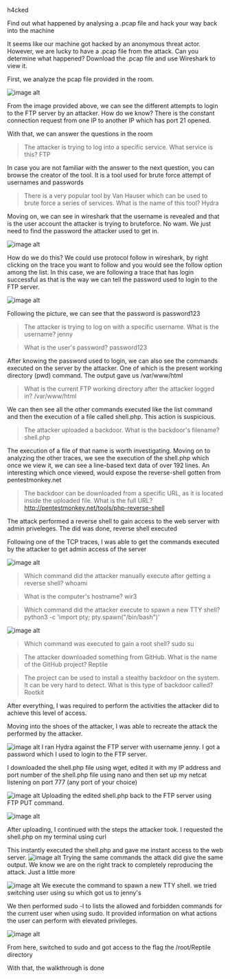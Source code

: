 h4cked

Find out what happened by analysing a .pcap file and hack your way back into the machine

It seems like our machine got hacked by an anonymous threat actor. However, we are lucky to have a .pcap file from the attack. Can you determine what happened? Download the .pcap file and use Wireshark to view it.


First, we analyze the pcap file provided in the room.

![image alt](https://github.com/bakel243687/TryHackme/blob/4bc0d38936dbebf60319643b4080517b0f2f6fd4/Walkthroughs/Images/h4cked1.png)

From the image provided above, we can see the different attempts to login to the FTP server by an attacker. How do we know? There is the constant connection request from one IP to another IP which has port 21 opened.

With that, we can answer the questions in the room

> The attacker is trying to log into a specific service. What service is this?
> FTP

In case you are not familiar with the answer to the next question, you can browse the creator of the tool. It is a tool used for brute force attempt of usernames and passwords

> There is a very popular tool by Van Hauser which can be used to brute force a series of services. What is the name of this tool? 
> Hydra

Moving on, we can see in wireshark that the username is revealed and that is the user account the attacker is trying to bruteforce. No wam. We just need to find the password the attacker used to get in.

![image alt](https://github.com/bakel243687/TryHackme/blob/7aacff01937cfc468de2b8f852720251ee3b71ef/Walkthroughs/Images/h4ckedshot_2025-09-23_02-03-53.png)

How do we do this? We could use protocol follow in wireshark, by right clicking on the trace you want to follow and you would see the follow option among the list. In this case, we are following a trace that has login successful as that is the way we can tell the password used to login to the FTP server.

![image alt](https://github.com/bakel243687/TryHackme/blob/7aacff01937cfc468de2b8f852720251ee3b71ef/Walkthroughs/Images/h4cked2.png)

Following the picture, we can see that the password is password123

> The attacker is trying to log on with a specific username. What is the username?
> jenny

> What is the user's password?
> password123

After knowing the password used to login, we can also see the commands executed on the server by the attacker. One of which is the present working directory (pwd) command. The output gave us /var/www/html

> What is the current FTP working directory after the attacker logged in?
> /var/www/html

We can then see all the other commands executed like the list command and then the execution of a file called shell.php. This action is suspicious.

> The attacker uploaded a backdoor. What is the backdoor's filename?
> shell.php

The execution of a file of that name is worth investigating. Moving on to analyzing the other traces, we see the execution of the shell.php which once we view it, we can see a line-based text data of over 192 lines. An interesting which once viewed, would expose the reverse-shell gotten from pentestmonkey.net

> The backdoor can be downloaded from a specific URL, as it is located inside the uploaded file. What is the full URL?
> http://pentestmonkey.net/tools/php-reverse-shell

The attack performed a reverse shell to gain access to the web server with admin priveleges. The did was done, reverse shell executed

Following one of the TCP traces, I was able to get the commands executed by the attacker to get admin access of the server

![image alt](https://github.com/bakel243687/TryHackme/blob/c51358688faa4464f9a01f8bebe8d99b8e0ade89/Walkthroughs/Images/h4ckedshot_2025-09-18_22-50-51.png)

> Which command did the attacker manually execute after getting a reverse shell?
> whoami

> What is the computer's hostname?
> wir3

> Which command did the attacker execute to spawn a new TTY shell?
> python3 -c 'import pty; pty.spawn("/bin/bash")'

![image alt](https://github.com/bakel243687/TryHackme/blob/c51358688faa4464f9a01f8bebe8d99b8e0ade89/Walkthroughs/Images/h4ckedshot_2025-09-18_22-51-06.png)

> Which command was executed to gain a root shell?
> sudo su

> The attacker downloaded something from GitHub. What is the name of the GitHub project?
> Reptile

> The project can be used to install a stealthy backdoor on the system. It can be very hard to detect. What is this type of backdoor called?
> Rootkit

After everything, I was required to perform the activities the attacker did to achieve this level of access.

Moving into the shoes of the attacker, I was able to recreate the attack the performed by the attacker.

![image alt](https://github.com/bakel243687/TryHackme/blob/c51358688faa4464f9a01f8bebe8d99b8e0ade89/Walkthroughs/Images/h4ckedshot_2025-09-18_22-44-42.png)
I ran Hydra against the FTP server with username jenny. I got a password which I used to login to the FTP server. 

I downloaded the shell.php file using wget, edited it with my IP address and port number of the shell.php file using nano and then set up my netcat listening on port 777 (any port of your choice)

![image alt](https://github.com/bakel243687/TryHackme/blob/c51358688faa4464f9a01f8bebe8d99b8e0ade89/Walkthroughs/Images/h4ckedshot_2025-09-19_03-14-55.png)
Uploading the edited shell.php back to the FTP server using FTP PUT command.

![image alt](https://github.com/bakel243687/TryHackme/blob/c51358688faa4464f9a01f8bebe8d99b8e0ade89/Walkthroughs/Images/h4ckedshot_2025-09-19_03-17-04.png)

After uploading, I continued with the steps the attacker took. I requested the shell.php on my terminal using curl

This instantly executed the shell.php and gave me instant access to the web server. 
![image alt](https://github.com/bakel243687/TryHackme/blob/c51358688faa4464f9a01f8bebe8d99b8e0ade89/Walkthroughs/Images/h4ckedshot_2025-09-19_03-19-54.png)
Trying the same commands the attack did give the same output. We know we are on the right track to completely reproducing the attack. Just a little more


![image alt](https://github.com/bakel243687/TryHackme/blob/c51358688faa4464f9a01f8bebe8d99b8e0ade89/Walkthroughs/Images/h4ckedshot_2025-09-19_03-23-38.png)
We execute the command to spawn a new TTY shell. we tried switching user using su which got us to jenny's

We then performed sudo -l to lists the allowed and forbidden commands for the current user when using sudo. It provided information on what actions the user can perform with elevated privileges.

![image alt](Walkthroughs/Images/h4ckedshot_2025-09-19_03-26-00.png)

From here, switched to sudo and got access to the flag the /root/Reptile directory

With that, the walkthrough is done
